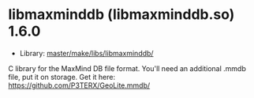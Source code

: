 # libmaxminddb (libmaxminddb.so) 1.6.0
 - Library: [master/make/libs/libmaxminddb/](https://github.com/Freetz-NG/freetz-ng/tree/master/make/libs/libmaxminddb/)

C library for the MaxMind DB file format. You'll need an additional .mmdb file, put it on storage. Get it here: https://github.com/P3TERX/GeoLite.mmdb/
